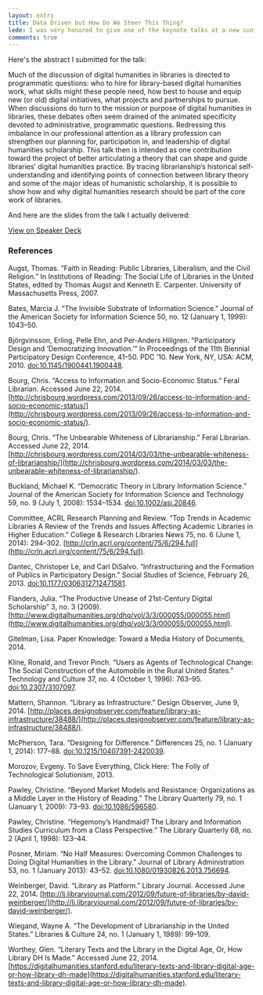 ```yaml
---
layout: entry
title: Data Driven but How Do We Steer This Thing?
lede: I was very honored to give one of the keynote talks at a new conference on digital humanities in the library hosted by the College of Charleston and the Lowcountry Digital Library. The official name of the conference was "Data Driven" thus my somewhat irreverent title. In getting started, I expressed my hope that the talk would be just one more contribution to the rich, ongoing, overlapping conversations happening across blogs, journals, Twitter, and conferences around the topic of digital humanities in libraries. To that end, I am sharing my abstract and references as well as the slides I delivered (elliptical though they may be). I am still muddling my way through many of these ideas so I will also post a developing version of the text here as soon as I can manage.  
comments: true
---
```

Here's the abstract I submitted for the talk:

Much of the discussion of digital humanities in libraries is directed to programmatic questions: who to hire for library-based digital humanities work, what skills might these people need, how best to house and equip new (or old) digital initiatives, what projects and partnerships to pursue. When discussions do turn to the mission or purpose of digital humanities in libraries, these debates often seem drained of the animated specificity devoted to administrative, programmatic questions. Redressing this imbalance in our professional attention as a library profession can strengthen our planning for, participation in, and leadership of digital humanities scholarship. This talk then is intended as one contribution toward the project of better articulating a theory that can shape and guide libraries’ digital humanities practice. By tracing librarianship’s historical self-understanding and identifying points of connection between library theory and some of the major ideas of humanistic scholarship, it is possible to show how and why digital humanities research should be part of the core work of libraries.

And here are the slides from the talk I actually delivered:

<script async class="speakerdeck-embed" data-id="36363ea0dc3f0131d9c72a008baf6e6b" data-ratio="1.33333333333333" src="//speakerdeck.com/assets/embed.js"></script>
<a href="https://speakerdeck.com/trevormunoz/data-driven-but-how-do-we-steer-this-thing">View on Speaker Deck</a>

### References

Augst, Thomas. “Faith in Reading: Public Libraries, Liberalism, and the Civil Religion.” In Institutions of Reading: The Social Life of Libraries in the United States, edited by Thomas Augst and Kenneth E. Carpenter. University of Massachusetts Press, 2007.

Bates, Marcia J. “The Invisible Substrate of Information Science.” Journal of the American Society for Information Science 50, no. 12 (January 1, 1999): 1043–50.

Björgvinsson, Erling, Pelle Ehn, and Per-Anders Hillgren. “Participatory Design and ‘Democratizing Innovation.’” In Proceedings of the 11th Biennial Participatory Design Conference, 41–50. PDC ’10. New York, NY, USA: ACM, 2010. [doi:10.1145/1900441.1900448](http://dx.doi.org/10.1145/1900441.1900448).

Bourg, Chris. “Access to Information and Socio-Economic Status.” Feral Librarian. Accessed June 22, 2014. [http://chrisbourg.wordpress.com/2013/09/26/access-to-information-and-socio-economic-status/](http://chrisbourg.wordpress.com/2013/09/26/access-to-information-and-socio-economic-status/).

Bourg, Chris. “The Unbearable Whiteness of Librarianship.” Feral Librarian. Accessed June 22, 2014. [http://chrisbourg.wordpress.com/2014/03/03/the-unbearable-whiteness-of-librarianship/](http://chrisbourg.wordpress.com/2014/03/03/the-unbearable-whiteness-of-librarianship/).

Buckland, Michael K. “Democratic Theory in Library Information Science.” Journal of the American Society for Information Science and Technology 59, no. 9 (July 1, 2008): 1534–1534. [doi:10.1002/asi.20846](http://dx.doi.org/10.1002/asi.20846).

Committee, ACRL Research Planning and Review. “Top Trends in Academic Libraries A Review of the Trends and Issues Affecting Academic Libraries in Higher Education.” College & Research Libraries News 75, no. 6 (June 1, 2014): 294–302. [http://crln.acrl.org/content/75/6/294.full](http://crln.acrl.org/content/75/6/294.full).

Dantec, Christoper Le, and Carl DiSalvo. “Infrastructuring and the Formation of Publics in Participatory Design.” Social Studies of Science, February 26, 2013. [doi:10.1177/0306312712471581](http://dx.doi.org/10.1177/0306312712471581).

Flanders, Julia. “The Productive Unease of 21st-Century Digital Scholarship” 3, no. 3 (2009). [http://www.digitalhumanities.org/dhq/vol/3/3/000055/000055.html](http://www.digitalhumanities.org/dhq/vol/3/3/000055/000055.html).

Gitelman, Lisa. Paper Knowledge: Toward a Media History of Documents, 2014.

Kline, Ronald, and Trevor Pinch. “Users as Agents of Technological Change: The Social Construction of the Automobile in the Rural United States.” Technology and Culture 37, no. 4 (October 1, 1996): 763–95. [doi:10.2307/3107097](http://dx.doi.org/10.2307/3107097).

Mattern, Shannon. “Library as Infrastructure.” Design Observer, June 9, 2014. [http://places.designobserver.com/feature/library-as-infrastructure/38488/](http://places.designobserver.com/feature/library-as-infrastructure/38488/).

McPherson, Tara. “Designing for Difference.” Differences 25, no. 1 (January 1, 2014): 177–88. [doi:10.1215/10407391-2420039](http://dx.doi.org/10.1215/10407391-2420039).

Morozov, Evgeny. To Save Everything, Click Here: The Folly of Technological Solutionism, 2013.

Pawley, Christine. “Beyond Market Models and Resistance: Organizations as a Middle Layer in the History of Reading.” The Library Quarterly 79, no. 1 (January 1, 2009): 73–93. [doi:10.1086/596580](http://dx.doi.org/10.1086/596580).

Pawley, Christine. “Hegemony’s Handmaid? The Library and Information Studies Curriculum from a Class Perspective.” The Library Quarterly 68, no. 2 (April 1, 1998): 123–44.

Posner, Miriam. “No Half Measures: Overcoming Common Challenges to Doing Digital Humanities in the Library.” Journal of Library Administration 53, no. 1 (January 2013): 43–52. [doi:10.1080/01930826.2013.756694](http://dx.doi.org/10.1080/01930826.2013.756694).

Weinberger, David. “Library as Platform.” Library Journal. Accessed June 22, 2014. [http://lj.libraryjournal.com/2012/09/future-of-libraries/by-david-weinberger/](http://lj.libraryjournal.com/2012/09/future-of-libraries/by-david-weinberger/).

Wiegand, Wayne A. “The Development of Librarianship in the United States.” Libraries & Culture 24, no. 1 (January 1, 1989): 99–109.

Worthey, Glen. “Literary Texts and the Library in the Digital Age, Or, How Library DH Is Made.” Accessed June 22, 2014. [https://digitalhumanities.stanford.edu/literary-texts-and-library-digital-age-or-how-library-dh-made](https://digitalhumanities.stanford.edu/literary-texts-and-library-digital-age-or-how-library-dh-made).
